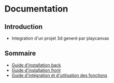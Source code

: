 

# Documentation

## Introduction
- Integration d'un projet 3d generé par playcanvas

## Sommaire
- [Guide d'installation back](https://bitbucket.org/jozait/light-and-shadow-react-car-config/src/6d0cc83ca9b1fbfba98280c03a119e15bf18d064/canvas_back/README.back.md?at=origin%2Fdev)  
- [Guide d'installation front](https://bitbucket.org/jozait/light-and-shadow-react-car-config/src/6d0cc83ca9b1fbfba98280c03a119e15bf18d064/canvas_front/README.front.md)
- [Guide d'intégration et d'utilisation des fonctions](https://bitbucket.org/jozait/light-and-shadow-react-car-config/src/6d0cc83ca9b1fbfba98280c03a119e15bf18d064/INTEGRATION.md?at=origin%2Fdev)